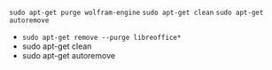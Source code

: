 ` sudo apt-get purge wolfram-engine `
` sudo apt-get clean `
` sudo apt-get autoremove `
- `sudo apt-get remove --purge libreoffice* `
- sudo apt-get clean 
- sudo apt-get autoremove
